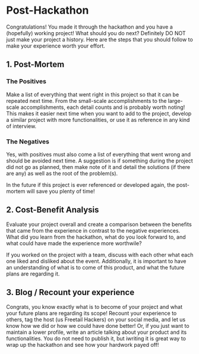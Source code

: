 # Post-Hackathon 
Congratulations! You made it through the hackathon and you have a (hopefully) working project! What should you do next? Definitely DO NOT just make your project a history. Here are the steps that you should follow to make your experience worth your effort. 

## 1. Post-Mortem

### The Positives
Make a list of everything that went right in this project so that it can be repeated next time. From the small-scale accomplishments to the large-scale accomplishments, each detail counts and is probably worth noting! This makes it easier next time when you want to add to the project, develop a similar project with more functionalities, or use it as reference in any kind of interview.

### The Negatives

Yes, with positives must also come a list of everything that went wrong and should be avoided next time. A suggestion is if something during the project did not go as planned, then make note of it and detail the solutions (if there are any) as well as the root of the problem(s). 


In the future if this project is ever referenced or developed again, the post-mortem will save you plenty of time!

## 2. Cost-Benefit Analysis
Evaluate your project overall and create a comparison between the benefits that came from the experience in contrast to the negative experiences. What did you learn from the hackathon, what do you look forward to, and what could have made the experience more worthwile?

If you worked on the project with a team, discuss with each other what each one liked and disliked about the event. Additionally, it is important to have an understanding of what is to come of this product, and what the future plans are regarding it.

## 3. Blog / Recount your experience

Congrats, you know exactly what is to become of your project and what your future plans are regarding its scope! Recount your experience to others, tag the host (us Freetail Hackers) on your social media, and let us know how we did or how we could have done better! Or, if you just want to maintain a lower profile, write an article talking about your product and its functionalities. You do not need to publish it, but iwriting it is great way to wrap up the hackathon and see how your hardwork payed off!
